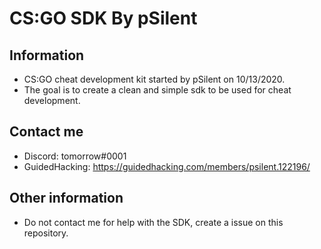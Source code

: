 # CS:GO SDK By pSilent

## Information
- CS:GO cheat development kit started by pSilent on 10/13/2020. 
- The goal is to create a clean and simple sdk to be used for cheat development.

## Contact me
- Discord: tomorrow#0001
- GuidedHacking: https://guidedhacking.com/members/psilent.122196/

## Other information
- Do not contact me for help with the SDK, create a issue on this repository.
